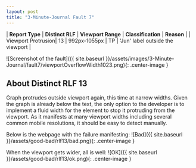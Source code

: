 ```yaml
---
layout: post
title: "3-Minute-Journal Fault 7"
---
```

| **Report Type** | **Distinct RLF** | **Viewport Range** | **Classification** | **Reason** |
| Viewport Protrusion| 13 | 992px-1055px | TP | 'Jun' label outside the viewport | 

![Screenshot of the fault]({{ site.baseurl }}/assets/images/3-Minute-Journal/fault7/viewportOverflowWidth1023.png){: .center-image }

## About Distinct RLF 13

Graph protrudes outside viewport again, this time at narrow widths. Given the graph is already below the text, the only option to the developer is to implement a fluid width for the element to stop it protruding from the viewport. As it manifests at many viewport widths including several common mobile resolutions, it should be easy to detect manually.

Below is the webpage with the failure manifesting:
![Bad]({{ site.baseurl }}/assets/good-bad/rlf13/bad.png){: .center-image }

When the viewport gets wider, all is well:
![OK]({{ site.baseurl }}/assets/good-bad/rlf13/ok.png){: .center-image }
